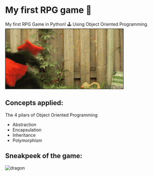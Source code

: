 # My first RPG game 🧙
My first RPG Game in Python! 🕹️ Using Object Oriented Programming.  
![dragon](dragon.gif)

## Concepts applied:
The 4 pilars of Object Oriented Programming 
- Abstraction
- Encapsulation
- Inheritance
- Polymorphism

## Sneakpeek of the game:
![dragon](sneakpeek.gif)
